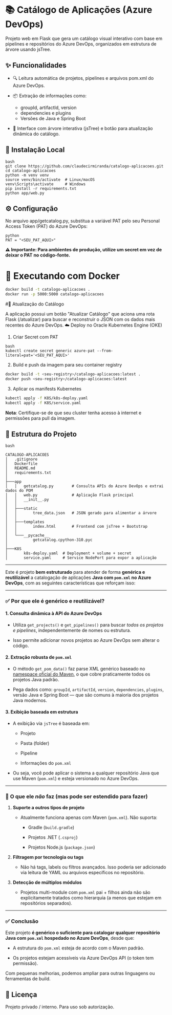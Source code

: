 # 📚 Catálogo de Aplicações (Azure DevOps)

Projeto web em Flask que gera um catálogo visual interativo com base em pipelines e repositórios do Azure DevOps, organizados em estrutura de árvore usando jsTree.

## ✨ Funcionalidades

 - 🔍 Leitura automática de projetos, pipelines e arquivos pom.xml do Azure DevOps.
 - 📦 Extração de informações como:

    - groupId, artifactId, version
    - dependencies e plugins
    - Versões de Java e Spring Boot
 - 🌳 Interface com árvore interativa (jsTree) e botão para atualização dinâmica do catálogo.

## 🚀 Instalação Local

```
bash
git clone https://github.com/claudecirmiranda/catalogo-aplicacoes.git
cd catalogo-aplicacoes
python -m venv venv
source venv/bin/activate  # Linux/macOS
venv\Scripts\activate     # Windows
pip install -r requirements.txt
python app/web.py
```

## ⚙️ Configuração
No arquivo app/getcatalog.py, substitua a variável PAT pelo seu Personal Access Token (PAT) do Azure DevOps:
```
python
PAT = "<SEU_PAT_AQUI>"
```

**⚠ Importante: Para ambientes de produção, utilize um secret em vez de deixar o PAT no código-fonte.**

# 🐳 Executando com Docker
```bash
docker build -t catalogo-aplicacoes .
docker run -p 5000:5000 catalogo-aplicacoes
```

#🔁 Atualização do Catálogo

A aplicação possui um botão "Atualizar Catálogo" que aciona uma rota Flask (/atualizar) para buscar e reconstruir o JSON com os dados mais recentes do Azure DevOps.
☁️ Deploy no Oracle Kubernetes Engine (OKE)
 1. Criar Secret com PAT
```
bash
kubectl create secret generic azure-pat --from-literal=pat='<SEU_PAT_AQUI>'
```

 2. Build e push da imagem para seu container registry
```bash
docker build -t <seu-registry>/catalogo-aplicacoes:latest .
docker push <seu-registry>/catalogo-aplicacoes:latest
```

 3. Aplicar os manifests Kubernetes
```bash
kubectl apply -f K8S/k8s-deploy.yaml
kubectl apply -f K8S/service.yaml
```

**Nota**: Certifique-se de que seu cluster tenha acesso à internet e permissões para pull da imagem.

## 📁 Estrutura do Projeto
```
bash

CATALOGO-APLICACOES
│   .gitignore
│   Dockerfile
│   README.md
│   requirements.txt
│
├───app
│   │   getcatalog.py        # Consulta APIs do Azure DevOps e extrai dados do POM
│   │   web.py               # Aplicação Flask principal
│   │   __init__.py
│   │
│   ├───static
│   │       tree_data.json   # JSON gerado para alimentar a árvore
│   │
│   ├───templates
│   │       index.html       # Frontend com jsTree + Bootstrap
│   │
│   └───__pycache__
│           getcatalog.cpython-310.pyc
│
├───K8S
│       k8s-deploy.yaml  # Deployment + volume + secret
│       service.yaml     # Service NodePort para expor a aplicação
```

------

Este é projeto **bem estruturado** para atender de forma **genérica e reutilizável** a catalogação de aplicações **Java com `pom.xml` no Azure DevOps**, com as seguintes características que reforçam isso:

* * *

### ✅ **Por que ele é genérico e reutilizável?**

#### 1. **Consulta dinâmica à API do Azure DevOps**

*   Utiliza `get_projects()` e `get_pipelines()` para buscar _todos os projetos e pipelines_, independentemente de nomes ou estrutura.
    
*   Isso permite adicionar novos projetos ao Azure DevOps sem alterar o código.

#### 2. **Extração robusta de `pom.xml`**

*   O método `get_pom_data()` faz parse XML genérico baseado no [namespace oficial do Maven](http://maven.apache.org/POM/4.0.0), o que cobre praticamente todos os projetos Java padrão.
    
*   Pega dados como: `groupId`, `artifactId`, `version`, `dependencies`, `plugins`, versão Java e Spring Boot — que são comuns à maioria dos projetos Java modernos.
    

#### 3. **Exibição baseada em estrutura**

*   A exibição via `jsTree` é baseada em:
    *   Projeto
        
    *   Pasta (folder)
        
    *   Pipeline
        
    *   Informações do `pom.xml`
        
*   Ou seja, você pode aplicar o sistema a qualquer repositório Java que use Maven (`pom.xml`) e esteja versionado no Azure DevOps.
    

* * *

### 🔁 **O que ele _não_ faz (mas pode ser estendido para fazer)**

1.  **Suporte a outros tipos de projeto**
    *   Atualmente funciona apenas com Maven (`pom.xml`). Não suporta:
        *   Gradle (`build.gradle`)
            
        *   Projetos .NET (`.csproj`)
            
        *   Projetos Node.js (`package.json`)
            
2.  **Filtragem por tecnologia ou tags**
    *   Não há tags, labels ou filtros avançados. Isso poderia ser adicionado via leitura de YAML ou arquivos específicos no repositório.
        
3.  **Detecção de múltiplos módulos**
    *   Projetos multi-module com `pom.xml` pai + filhos ainda não são explicitamente tratados como hierarquia (a menos que estejam em repositórios separados).
        

* * *

### ✅ **Conclusão**

Este projeto **é genérico o suficiente para catalogar qualquer repositório Java com `pom.xml` hospedado no Azure DevOps**, desde que:
*   A estrutura do `pom.xml` esteja de acordo com o Maven padrão.
    
*   Os projetos estejam acessíveis via Azure DevOps API (o token tem permissão).
    
Com pequenas melhorias, podemos ampliar para outras linguagens ou ferramentas de build.


## 📄 Licença
Projeto privado / interno. Para uso sob autorização.


